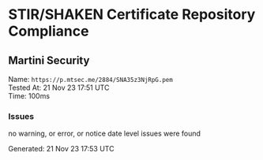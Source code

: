 # STIR/SHAKEN Certificate Repository Compliance

## Martini Security

Name: `https://p.mtsec.me/2884/SNA35z3NjRpG.pem`\
Tested At: 21 Nov 23 17:51 UTC\
Time: 100ms

### Issues

no warning, or error, or notice date level issues were found

Generated: 21 Nov 23 17:53 UTC